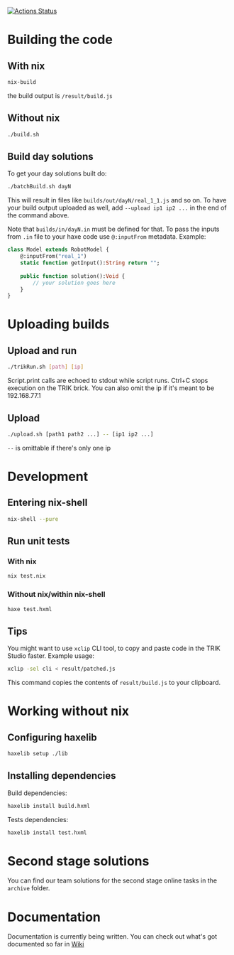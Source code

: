 [![Actions Status](https://github.com/run4w4y/nti_irs/workflows/CI/badge.svg)](https://github.com/run4w4y/nti_irs/actions)

# Building the code
## With nix
```bash
nix-build
```
the build output is `/result/build.js`

## Without nix
```bash
./build.sh
```

## Build day solutions
To get your day solutions built do:
```bash
./batchBuild.sh dayN
```
This will result in files like `builds/out/dayN/real_1_1.js` and so on.
To have your build output uploaded as well, add `--upload ip1 ip2 ...` in the end of the command above.

Note that `builds/in/dayN.in` must be defined for that. To pass the inputs from `.in` file to your haxe code use `@:inputFrom` metadata. Example:
```haxe
class Model extends RobotModel {
    @:inputFrom("real_1")
    static function getInput():String return "";
    
    public function solution():Void {
        // your solution goes here
    }
}
```

# Uploading builds
## Upload and run
```bash
./trikRun.sh [path] [ip]
```
Script.print calls are echoed to stdout while script runs. Ctrl+C stops execution on the TRIK brick.
You can also omit the ip if it's meant to be 192.168.77.1

## Upload
```bash
./upload.sh [path1 path2 ...] -- [ip1 ip2 ...]
```
`--` is omittable if there's only one ip

# Development
## Entering nix-shell
```bash
nix-shell --pure
```

## Run unit tests
### With nix
```bash
nix test.nix
```
### Without nix/within nix-shell
```bash
haxe test.hxml
```

## Tips
You might want to use `xclip` CLI tool, to copy and paste code in the TRIK Studio faster. Example usage:
```bash
xclip -sel cli < result/patched.js
```
This command copies the contents of `result/build.js` to your clipboard.

# Working without nix
## Configuring haxelib
```bash
haxelib setup ./lib
```

## Installing dependencies
Build dependencies:
```bash
haxelib install build.hxml
```
Tests dependencies:
```bash
haxelib install test.hxml
```

# Second stage solutions
You can find our team solutions for the second stage online tasks in the `archive` folder. 

# Documentation
Documentation is currently being written. You can check out what's got documented so far in [Wiki](https://github.com/run4w4y/nti_irs/wiki)
